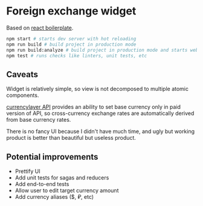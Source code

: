 # Foreign exchange widget

Based on [react boilerplate](git@github.com:andrew--r/react-boilerplate.git).

```bash
npm start # starts dev server with hot reloading
npm run build # build project in production mode
npm run build:analyze # build project in production mode and starts webpack bundle analyzer
npm test # runs checks like linters, unit tests, etc
```

## Caveats

Widget is relatively simple, so view is not decomposed to multiple atomic components.

[currencylayer API](https://currencylayer.com/) provides an ability to set base currency only in paid version of API, so cross-currency exchange rates are automatically derived from base currency rates.

There is no fancy UI because I didn't have much time, and ugly but working product is better than beautiful but useless product.

## Potential improvements

* Prettify UI
* Add unit tests for sagas and reducers
* Add end-to-end tests
* Allow user to edit target currency amount
* Add currency aliases ($, ₽, etc)
